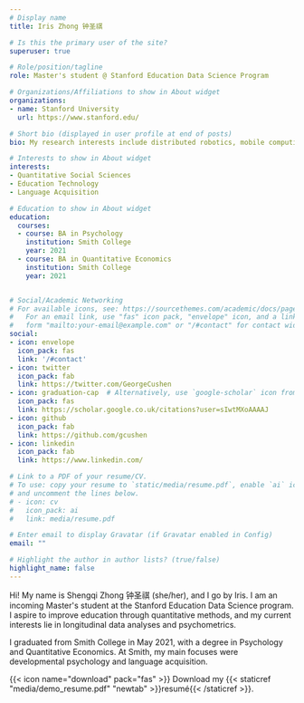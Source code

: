 ```yaml
---
# Display name
title: Iris Zhong 钟圣祺

# Is this the primary user of the site?
superuser: true

# Role/position/tagline
role: Master's student @ Stanford Education Data Science Program

# Organizations/Affiliations to show in About widget
organizations:
- name: Stanford University
  url: https://www.stanford.edu/

# Short bio (displayed in user profile at end of posts)
bio: My research interests include distributed robotics, mobile computing and programmable matter.

# Interests to show in About widget
interests:
- Quantitative Social Sciences
- Education Technology
- Language Acquisition

# Education to show in About widget
education:
  courses:
  - course: BA in Psychology
    institution: Smith College
    year: 2021
  - course: BA in Quantitative Economics
    institution: Smith College
    year: 2021


# Social/Academic Networking
# For available icons, see: https://sourcethemes.com/academic/docs/page-builder/#icons
#   For an email link, use "fas" icon pack, "envelope" icon, and a link in the
#   form "mailto:your-email@example.com" or "/#contact" for contact widget.
social:
- icon: envelope
  icon_pack: fas
  link: '/#contact'
- icon: twitter
  icon_pack: fab
  link: https://twitter.com/GeorgeCushen
- icon: graduation-cap  # Alternatively, use `google-scholar` icon from `ai` icon pack
  icon_pack: fas
  link: https://scholar.google.co.uk/citations?user=sIwtMXoAAAAJ
- icon: github
  icon_pack: fab
  link: https://github.com/gcushen
- icon: linkedin
  icon_pack: fab
  link: https://www.linkedin.com/

# Link to a PDF of your resume/CV.
# To use: copy your resume to `static/media/resume.pdf`, enable `ai` icons in `params.toml`, 
# and uncomment the lines below.
# - icon: cv
#   icon_pack: ai
#   link: media/resume.pdf

# Enter email to display Gravatar (if Gravatar enabled in Config)
email: ""

# Highlight the author in author lists? (true/false)
highlight_name: false
---
```


Hi! My name is Shengqi Zhong 钟圣祺 (she/her), and I go by Iris. I am an incoming Master's student at the Stanford Education Data Science program. I aspire to improve education through quantitative methods, and my current interests lie in longitudinal data analyses and psychometrics. 

I graduated from Smith College in May 2021, with a degree in Psychology and Quantitative Economics. At Smith, my main focuses were developmental psychology and language acquisition.

{{< icon name="download" pack="fas" >}} Download my {{< staticref "media/demo_resume.pdf" "newtab" >}}resumé{{< /staticref >}}.
